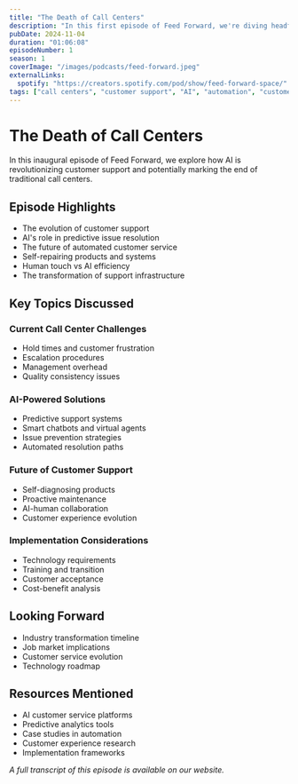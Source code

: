 ```yaml
---
title: "The Death of Call Centers"
description: "In this first episode of Feed Forward, we're diving headfirst into the future of customer support. What if call centers as we know them are on the way out? We explore how AI agents might predict your issues before you even call."
pubDate: 2024-11-04
duration: "01:06:08"
episodeNumber: 1
season: 1
coverImage: "/images/podcasts/feed-forward.jpeg"
externalLinks:
  spotify: "https://creators.spotify.com/pod/show/feed-forward-space/"
tags: ["call centers", "customer support", "AI", "automation", "customer service", "chatbots", "predictive support"]
---
```


# The Death of Call Centers

In this inaugural episode of Feed Forward, we explore how AI is revolutionizing customer support and potentially marking the end of traditional call centers.

## Episode Highlights

- The evolution of customer support
- AI's role in predictive issue resolution
- The future of automated customer service
- Self-repairing products and systems
- Human touch vs AI efficiency
- The transformation of support infrastructure

## Key Topics Discussed

### Current Call Center Challenges
- Hold times and customer frustration
- Escalation procedures
- Management overhead
- Quality consistency issues

### AI-Powered Solutions
- Predictive support systems
- Smart chatbots and virtual agents
- Issue prevention strategies
- Automated resolution paths

### Future of Customer Support
- Self-diagnosing products
- Proactive maintenance
- AI-human collaboration
- Customer experience evolution

### Implementation Considerations
- Technology requirements
- Training and transition
- Customer acceptance
- Cost-benefit analysis

## Looking Forward
- Industry transformation timeline
- Job market implications
- Customer service evolution
- Technology roadmap

## Resources Mentioned

- AI customer service platforms
- Predictive analytics tools
- Case studies in automation
- Customer experience research
- Implementation frameworks

*A full transcript of this episode is available on our website.* 